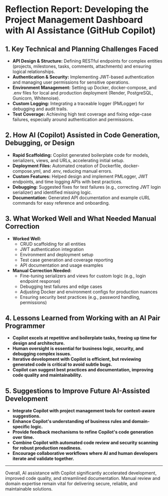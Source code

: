 # Reflection Report: Developing the Project Management Dashboard with AI Assistance (GitHub Copilot)

## 1. Key Technical and Planning Challenges Faced
- **API Design & Structure:** Defining RESTful endpoints for complex entities (projects, milestones, tasks, comments, attachments) and ensuring logical relationships.
- **Authentication & Security:** Implementing JWT-based authentication and managing user permissions for sensitive operations.
- **Environment Management:** Setting up Docker, docker-compose, and .env files for local and production deployment (Render, PostgreSQL, Gunicorn, Whitenoise).
- **Custom Logging:** Integrating a traceable logger (PMLogger) for debugging and audit trails.
- **Test Coverage:** Achieving high test coverage and fixing edge-case failures, especially around authentication and permissions.

## 2. How AI (Copilot) Assisted in Code Generation, Debugging, or Design
- **Rapid Scaffolding:** Copilot generated boilerplate code for models, serializers, views, and URLs, accelerating initial setup.
- **Deployment Files:** Automated creation of Dockerfile, docker-compose.yml, and .env, reducing manual errors.
- **Custom Features:** Helped design and implement PMLogger, JWT endpoints, and time logging APIs with best practices.
- **Debugging:** Suggested fixes for test failures (e.g., correcting JWT login serializer) and identified missing logic.
- **Documentation:** Generated API documentation and example cURL commands for easy reference and onboarding.

## 3. What Worked Well and What Needed Manual Correction
- **Worked Well:**
  - CRUD scaffolding for all entities
  - JWT authentication integration
  - Environment and deployment setup
  - Test case generation and coverage reporting
  - API documentation and usage examples
- **Manual Correction Needed:**
  - Fine-tuning serializers and views for custom logic (e.g., login endpoint response)
  - Debugging test failures and edge cases
  - Adjusting Docker and environment configs for production nuances
  - Ensuring security best practices (e.g., password handling, permissions)

## 4. Lessons Learned from Working with an AI Pair Programmer
- **Copilot excels at repetitive and boilerplate tasks, freeing up time for design and architecture.**
- **Human oversight is essential for business logic, security, and debugging complex issues.**
- **Iterative development with Copilot is efficient, but reviewing generated code is critical to avoid subtle bugs.**
- **Copilot can suggest best practices and documentation, improving code quality and maintainability.**

## 5. Suggestions to Improve Future AI-Assisted Development
- **Integrate Copilot with project management tools for context-aware suggestions.**
- **Enhance Copilot's understanding of business rules and domain-specific logic.**
- **Provide feedback mechanisms to refine Copilot's code generation over time.**
- **Combine Copilot with automated code review and security scanning for robust production readiness.**
- **Encourage collaborative workflows where AI and human developers iterate and validate together.**

---

Overall, AI assistance with Copilot significantly accelerated development, improved code quality, and streamlined documentation. Manual review and domain expertise remain vital for delivering secure, reliable, and maintainable solutions.
